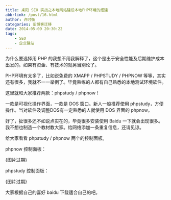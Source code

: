 ```yaml
---
title: 耒阳 SEO 实战之本地网站建设本地PHP环境的搭建
abbrlink: /post/16.html
author: 许时衡
categories: 旧博客迁移
date: 2014-05-09 20:30:22
tags:
    - SEO
    - 企业建站
---
```


为什么要选择用 PHP 的我想不用我解释了，这个是出于安全性能及后期维护成本出发的。如果有资金、有技术的就另当别论了。

PHP环境有太多了，比如说免费的 XMAPP / PHPSTUDY / PHPNOW 等等，其实还有很多，我就不一一举例了。毕竟熟练的人都有自己熟悉的本地测试环境软件。

这里就和大家推荐两款：phpstudy / phpnow！

一款是可视化操作界面，一款是 DOS 窗口。新人一般推荐使用 phpstudy，方便操作。当对软件及调整DOS有一定熟悉的人就使用 DOS 界面的 phpnow。

好了，扯很多还不如说点实在的，毕竟很多安装使用 Baidu 一下就会出现很多。我不想也制造一个教材教大家。给网络添加一条重复信息，还请见谅。

给大家看看 phpstudy / phpnow 两个的控制面板。

phpnow 控制面板：

[](phpnow.png){图片过期}

phpstudy 控制面板：

[](phpstudy.png){图片过期}

大家根据自己的喜好 baidu 下载适合自己的吧。
